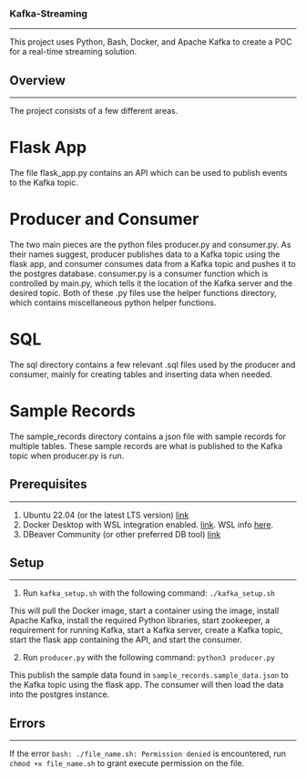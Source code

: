 ### Kafka-Streaming
-------------------
This project uses Python, Bash, Docker, and Apache Kafka to create a POC for a real-time streaming solution. 

## Overview
------------------
The project consists of a few different areas. 

# Flask App
The file flask_app.py contains an API which can be used to publish events to the Kafka topic.

# Producer and Consumer
The two main pieces are the python files producer.py and consumer.py. As their names suggest, producer publishes data to a Kafka topic using the flask app, and consumer consumes data from a Kafka topic and pushes it to the postgres database. consumer.py is a consumer function which is controlled by main.py, which tells it the location of the Kafka server and the desired topic. Both of these .py files use the helper functions directory, which contains miscellaneous python helper functions.

# SQL
The sql directory contains a few relevant .sql files used by the producer and consumer, mainly for creating tables and inserting data when needed.

# Sample Records
The sample_records directory contains a json file with sample records for multiple tables. These sample records are what is published to the Kafka topic when producer.py is run.

## Prerequisites
-------------------
1. Ubuntu 22.04 (or the latest LTS version) [link](https://releases.ubuntu.com/jammy/)
2. Docker Desktop with WSL integration enabled. [link](https://www.docker.com/products/docker-desktop/). WSL info [here](https://docs.docker.com/desktop/wsl/).
3. DBeaver Community (or other preferred DB tool) [link](https://dbeaver.io/download/)

## Setup
-------------------
1. Run `kafka_setup.sh` with the following command: `./kafka_setup.sh`

This will pull the Docker image, start a container using the image, install Apache Kafka, install the required Python libraries, start zookeeper, a requirement for running Kafka, start a Kafka server, create a Kafka topic, start the flask app containing the API, and start the consumer.

2. Run `producer.py` with the following command: `python3 producer.py`

This publish the sample data found in `sample_records.sample_data.json` to the Kafka topic using the flask app. The consumer will then load the data into the postgres instance.

## Errors
----------------------
If the error `bash: ./file_name.sh: Permission denied` is encountered, run `chmod +x file_name.sh` to grant execute permission on the file.